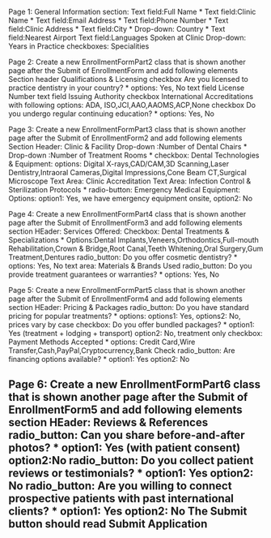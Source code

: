 Page 1: General Information section:
Text field:Full Name *
Text field:Clinic Name *
Text field:Email Address *
Text field:Phone Number *
Text field:Clinic Address *
Text field:City *
Drop-down: Country *
Text field:Nearest Airport
Text field:Languages Spoken at Clinic
Drop-down: Years in Practice
checkboxes: Specialities

Page 2:
Create a new EnrollmentFormPart2 class that is shown another page after the Submit of EnrollmentForm and add following elements
Section header Qualifications & Licensing
checkbox Are you licensed to practice dentistry in your country? * options: Yes, No
text field License Number
text field Issuing Authority
checkbox International Accreditations with following options: ADA, ISO,JCI,AAO,AAOMS,ACP,None
checkbox Do you undergo regular continuing education? * options: Yes, No

Page 3:
Create a new EnrollmentFormPart3 class that is shown another page after the Submit of EnrollmentForm2 and add following elements
Section Header: Clinic & Facility
Drop-down :Number of Dental Chairs *
Drop-down :Number of Treatment Rooms *
checkbox: Dental Technologies & Equipment: options: Digital X-rays,CAD/CAM,3D Scanning,Laser Dentistry,Intraoral Cameras,Digital Impressions,Cone Beam CT,Surgical Microscope
Text Area: Clinic Accreditation
Text Area: Infection Control & Sterilization Protocols *
radio-button: Emergency Medical Equipment: Options: 
option1: Yes, we have emergency equipment onsite, 
option2: No

Page 4:
Create a new EnrollmentFormPart4 class that is shown another page after the Submit of EnrollmentForm3 and add following elements
section HEader: Services Offered:
Checkbox: Dental Treatments & Specializations * Options:Dental Implants,Veneers,Orthodontics,Full-mouth Rehabilitation,Crown & Bridge,Root Canal,Teeth Whitening,Oral Surgery,Gum Treatment,Dentures
radio_button: Do you offer cosmetic dentistry? * options: Yes, No
text area: Materials & Brands Used
radio_button: Do you provide treatment guarantees or warranties? * options: Yes, No

Page 5:
Create a new EnrollmentFormPart5 class that is shown another page after the Submit of EnrollmentForm4 and add following elements
section HEader: Pricing & Packages
radio_button: Do you have standard pricing for popular treatments? * options: options1: Yes, options2: No, prices vary by case
checkbox: Do you offer bundled packages? *
option1: Yes (treatment + lodging + transport)
option2: No, treatment only
checkbox: Payment Methods Accepted *
options: Credit Card,Wire Transfer,Cash,PayPal,Cryptocurrency,Bank Check
radio_button: Are financing options available? * option1: Yes option2: No

Page 6: 
Create a new EnrollmentFormPart6 class that is shown another page after the Submit of EnrollmentForm5 and add following elements
section HEader: Reviews & References
radio_button: Can you share before-and-after photos? *  option1: Yes (with patient consent)
option2:No
radio_button: Do you collect patient reviews or testimonials? * option1: Yes option2: No
radio_button: Are you willing to connect prospective patients with past international clients? * option1: Yes option2: No
The Submit button should read Submit Application
---